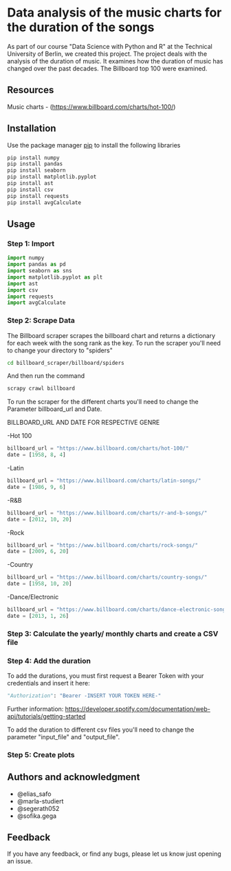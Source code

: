 # Data analysis of the music charts for the duration of the songs
As part of our course "Data Science with Python and R" at the Technical University of Berlin, we created this project.
The project deals with the analysis of the duration of music. It examines how the duration of music has changed over the past decades. The Billboard top 100 were examined.

## Resources
Music charts - (https://www.billboard.com/charts/hot-100/)


## Installation
Use the package manager [pip](https://pip.pypa.io/en/stable/) to install the following libraries

```bash
pip install numpy
pip install pandas
pip install seaborn
pip install matplotlib.pyplot
pip install ast
pip install csv
pip install requests
pip install avgCalculate
```

## Usage
### Step 1: Import 

```python
import numpy 
import pandas as pd 
import seaborn as sns
import matplotlib.pyplot as plt
import ast
import csv
import requests
import avgCalculate
```
### Step 2: Scrape Data
The Billboard scraper scrapes the billboard chart and returns a dictionary for each week with the song rank as the key.
To run the scraper you'll need to change your directory to "spiders"
```bash
cd billboard_scraper/billboard/spiders 
```
And then run the command 
```bash
scrapy crawl billboard
```
To run the scraper for the different charts you'll need to change the Parameter billboard_url and Date.

BILLBOARD_URL AND DATE FOR RESPECTIVE GENRE

-Hot 100
```python
billboard_url = "https://www.billboard.com/charts/hot-100/"
date = [1958, 8, 4]
```

-Latin
```python
billboard_url = "https://www.billboard.com/charts/latin-songs/"
date = [1986, 9, 6]
```
-R&B
```python
billboard_url = "https://www.billboard.com/charts/r-and-b-songs/"
date = [2012, 10, 20]
```
-Rock
```python
billboard_url = "https://www.billboard.com/charts/rock-songs/"
date = [2009, 6, 20]
```
-Country
```python
billboard_url = "https://www.billboard.com/charts/country-songs/"
date = [1958, 10, 20]
```
-Dance/Electronic
```python
billboard_url = "https://www.billboard.com/charts/dance-electronic-songs/"
date = [2013, 1, 26]
```


### Step 3: Calculate the yearly/ monthly charts and create a CSV file

### Step 4: Add the duration
To add the durations, you must first request a Bearer Token with your credentials and insert it here:
```python
"Authorization": "Bearer -INSERT YOUR TOKEN HERE-"
```
Further information: https://developer.spotify.com/documentation/web-api/tutorials/getting-started

To add the duration to different csv files you'll need to change the parameter "input_file" and "output_file".

### Step 5: Create plots


## Authors and acknowledgment
- @elias_safo
- @marla-studiert
- @segerath052
- @sofika.gega


## Feedback
If you have any feedback, or find any bugs, please let us know just opening an issue.
